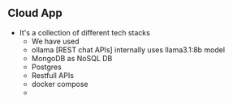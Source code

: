 ## Cloud App 

- It's a collection of different tech stacks
  - We have used 
  - ollama [REST chat APIs] internally uses llama3.1:8b model
  - MongoDB as NoSQL DB
  - Postgres
  - Restfull APIs
  - docker compose
  - 
